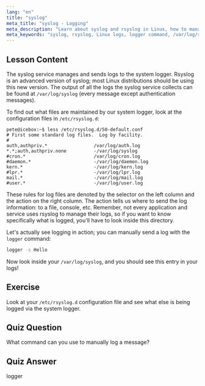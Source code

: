 ```yaml
---
lang: "en"
title: "syslog"
meta_title: "syslog - Logging"
meta_description: "Learn about syslog and rsyslog in Linux, how to manage system logs, and use the logger command. Get started with this beginner-friendly tutorial!"
meta_keywords: "syslog, rsyslog, Linux logs, logger command, /var/log/syslog, Linux tutorial, beginner Linux, system logging"
---
```


## Lesson Content

The syslog service manages and sends logs to the system logger. Rsyslog is an advanced version of syslog; most Linux distributions should be using this new version. The output of all the logs the syslog service collects can be found at `/var/log/syslog` (every message except authentication messages).

To find out what files are maintained by our system logger, look at the configuration files in `/etc/rsyslog.d`:

```plaintext
pete@icebox:~$ less /etc/rsyslog.d/50-default.conf
# First some standard log files.  Log by facility.
#
auth,authpriv.*                 /var/log/auth.log
*.*;auth,authpriv.none          -/var/log/syslog
#cron.*                         /var/log/cron.log
#daemon.*                       -/var/log/daemon.log
kern.*                          -/var/log/kern.log
#lpr.*                          -/var/log/lpr.log
mail.*                          -/var/log/mail.log
#user.*                         -/var/log/user.log
```

These rules for log files are denoted by the selector on the left column and the action on the right column. The action tells us where to send the log information: to a file, console, etc. Remember, not every application and service uses rsyslog to manage their logs, so if you want to know specifically what is logged, you'll have to look inside this directory.

Let's actually see logging in action; you can manually send a log with the `logger` command:

```bash
logger -s Hello
```

Now look inside your `/var/log/syslog`, and you should see this entry in your logs!

## Exercise

Look at your `/etc/rsyslog.d` configuration file and see what else is being logged via the system logger.

## Quiz Question

What command can you use to manually log a message?

## Quiz Answer

logger
